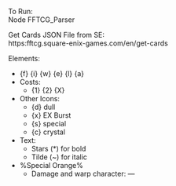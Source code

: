 
To Run: <br>
Node FFTCG_Parser

Get Cards JSON File from SE: <br>
https:fftcg.square-enix-games.com/en/get-cards

Elements:
  * {f} {i} {w} {e} {l} {a}
  * Costs:
     * {1} {2} {X}
  * Other Icons:
     * {d} dull
     * {x} EX Burst
     * {s} special
     * {c} crystal 
  * Text:
     * Stars (*) for bold
     * Tilde (~) for italic
  * %Special Orange%
     * Damage and warp character: ―
